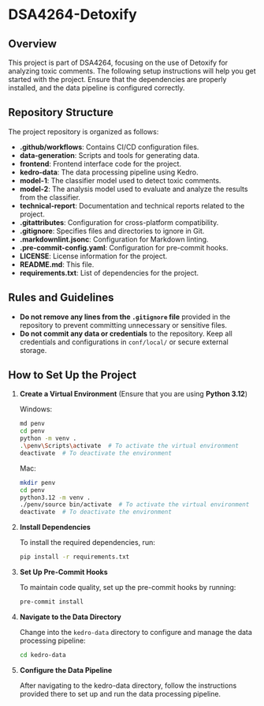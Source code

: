 # DSA4264-Detoxify

## Overview

This project is part of DSA4264, focusing on the use of Detoxify for analyzing toxic comments. The following setup instructions will help you get started with the project. Ensure that the dependencies are properly installed, and the data pipeline is configured correctly.

## Repository Structure

The project repository is organized as follows:

- **.github/workflows**: Contains CI/CD configuration files.
- **data-generation**: Scripts and tools for generating data.
- **frontend**: Frontend interface code for the project.
- **kedro-data**: The data processing pipeline using Kedro.
- **model-1**: The classifier model used to detect toxic comments.
- **model-2**: The analysis model used to evaluate and analyze the results from the classifier.
- **technical-report**: Documentation and technical reports related to the project.
- **.gitattributes**: Configuration for cross-platform compatibility.
- **.gitignore**: Specifies files and directories to ignore in Git.
- **.markdownlint.jsonc**: Configuration for Markdown linting.
- **.pre-commit-config.yaml**: Configuration for pre-commit hooks.
- **LICENSE**: License information for the project.
- **README.md**: This file.
- **requirements.txt**: List of dependencies for the project.

## Rules and Guidelines

- **Do not remove any lines from the `.gitignore` file** provided in the repository to prevent committing unnecessary or sensitive files.
- **Do not commit any data or credentials** to the repository. Keep all credentials and configurations in `conf/local/` or secure external storage.

## How to Set Up the Project

1. **Create a Virtual Environment** (Ensure that you are using **Python 3.12**)

   Windows:

   ```bash
   md penv
   cd penv
   python -m venv .
   .\penv\Scripts\activate  # To activate the virtual environment
   deactivate  # To deactivate the environment
   ```

   Mac:

   ```bash
   mkdir penv
   cd penv
   python3.12 -m venv .
   ./penv/source bin/activate  # To activate the virtual environment
   deactivate  # To deactivate the environment
   ```

2. **Install Dependencies**

   To install the required dependencies, run:

   ```bash
   pip install -r requirements.txt
   ```

3. **Set Up Pre-Commit Hooks**

   To maintain code quality, set up the pre-commit hooks by running:

   ```bash
   pre-commit install
   ```

4. **Navigate to the Data Directory**

   Change into the `kedro-data` directory to configure and manage the data processing pipeline:

   ```bash
   cd kedro-data
   ```

5. **Configure the Data Pipeline**

   After navigating to the kedro-data directory, follow the instructions provided there to set up and run the data processing pipeline.
